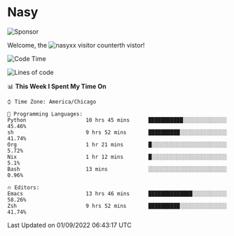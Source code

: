 # Nasy

<!--
<p align="center">
<img height="200" src="https://github-readme-stats.vercel.app/api?username=nasyxx&count_private=true&show_icons=true&theme=dracula&include_all_commits=true"/>
<img height="200" src="https://github-readme-stats.vercel.app/api/top-langs/?username=nasyxx&theme=dracula&hide=html,jupyter+notebook&count_private=true&show_icons=true"/>
</p>

  
----------------
-->

![Sponsor](https://img.shields.io/static/v1.svg?label=Sponsor&message=%E2%9D%A4&logo=GitHub&style=flat&color=pink)
 
Welcome, the ![nasyxx visitor counter](https://count.getloli.com/get/@nasyxx?theme=rule34)th vistor!
 
<!--START_SECTION:waka-->
![Code Time](http://img.shields.io/badge/Code%20Time-2%2C600%20hrs%2035%20mins-blue)

![Lines of code](https://img.shields.io/badge/From%20Hello%20World%20I%27ve%20Written-5%20Million%20lines%20of%20code-blue)

📊 **This Week I Spent My Time On** 

```text
⌚︎ Time Zone: America/Chicago

💬 Programming Languages: 
Python                   10 hrs 45 mins      ███████████░░░░░░░░░░░░░░   45.46% 
sh                       9 hrs 52 mins       ██████████░░░░░░░░░░░░░░░   41.74% 
Org                      1 hr 21 mins        █░░░░░░░░░░░░░░░░░░░░░░░░   5.72% 
Nix                      1 hr 12 mins        █░░░░░░░░░░░░░░░░░░░░░░░░   5.1% 
Bash                     13 mins             ░░░░░░░░░░░░░░░░░░░░░░░░░   0.96%

🔥 Editors: 
Emacs                    13 hrs 46 mins      ██████████████░░░░░░░░░░░   58.26% 
Zsh                      9 hrs 52 mins       ██████████░░░░░░░░░░░░░░░   41.74%

```


 Last Updated on 01/09/2022 06:43:17 UTC
<!--END_SECTION:waka-->

<!-- ![visitors](https://visitor-badge.laobi.icu/badge?page_id=nasyxx.nasyxx) -->

